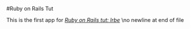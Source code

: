 #Ruby on Rails Tut

This is the first app for [*Ruby on Rails tut: lrbe*](http://southernthreatindustries.com)
\no newline at end of file
